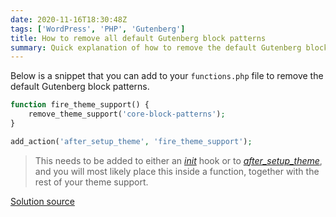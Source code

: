 ```yaml
---
date: 2020-11-16T18:30:48Z
tags: ['WordPress', 'PHP', 'Gutenberg']
title: How to remove all default Gutenberg block patterns
summary: Quick explanation of how to remove the default Gutenberg block patterns.
---
```


Below is a snippet that you can add to your `functions.php` file to remove the default Gutenberg block patterns.

```php
function fire_theme_support() {
	remove_theme_support('core-block-patterns');
}

add_action('after_setup_theme', 'fire_theme_support');
```

> This needs to be added to either an [_init_](https://developer.wordpress.org/reference/hooks/init/) hook or to [_after_setup_theme_](https://developer.wordpress.org/reference/hooks/after_setup_theme/), and you will most likely place this inside a function, together with the rest of your theme support.

[Solution source](https://fullsiteediting.com/lessons/block-patterns-tips/)
